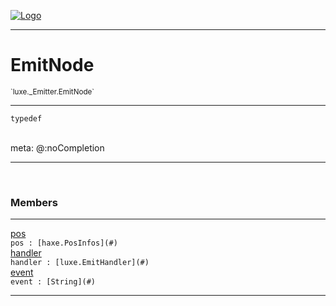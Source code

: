 
[![Logo](../../../images/logo.png)](../../../api/index.html)

---



<h1>EmitNode</h1>
<small>`luxe._Emitter.EmitNode`</small>



---

`typedef`

<span class="meta">
<br/>meta: @:noCompletion
</span>


---


&nbsp;
&nbsp;







<h3>Members</h3> <hr/><span class="member apipage">
                <a name="pos"><a class="lift" href="#pos">pos</a></a><div class="clear"></div>
                <code class="signature apipage">pos : [haxe.PosInfos](#)</code><br/></span>
            <span class="small_desc_flat"></span><span class="member apipage">
                <a name="handler"><a class="lift" href="#handler">handler</a></a><div class="clear"></div>
                <code class="signature apipage">handler : [luxe.EmitHandler](#)</code><br/></span>
            <span class="small_desc_flat"></span><span class="member apipage">
                <a name="event"><a class="lift" href="#event">event</a></a><div class="clear"></div>
                <code class="signature apipage">event : [String](#)</code><br/></span>
            <span class="small_desc_flat"></span>








---

&nbsp;
&nbsp;
&nbsp;
&nbsp;